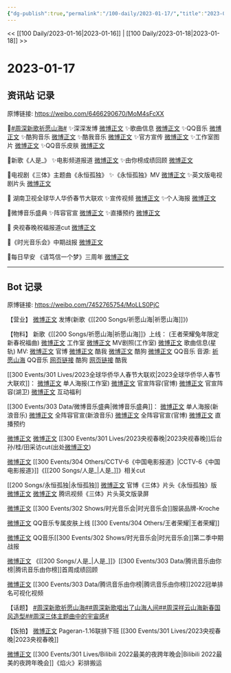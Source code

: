 ```yaml
---
{"dg-publish":true,"permalink":"/100-daily/2023-01-17/","title":"2023-01-17"}
---
```



<< [[100 Daily/2023-01-16\|2023-01-16]] | [[100 Daily/2023-01-18\|2023-01-18]] >>

# 2023-01-17

## 资讯站 记录

原博链接: https://weibo.com/6466290670/MoM4sFcXX

🌟[#周深新歌祈愿山海#](https://s.weibo.com/weibo?q=%23%E5%91%A8%E6%B7%B1%E6%96%B0%E6%AD%8C%E7%A5%88%E6%84%BF%E5%B1%B1%E6%B5%B7%23)
✨深深发博 [微博正文](https://weibo.com/6466290670/MoH6TnbCx)
✨歌曲信息 [微博正文](https://weibo.com/6466290670/MoITqd3uN)
✨QQ音乐 [微博正文](https://weibo.com/6466290670/MoGYZrAaa)
✨酷狗音乐 [微博正文](https://weibo.com/6466290670/MoHkRaMYY)
✨酷我音乐 [微博正文](https://weibo.com/6466290670/MoHoKmpg3)
✨官方宣传 [微博正文](https://weibo.com/6466290670/MoGGbaoQL)
✨工作室图片 [微博正文](https://weibo.com/6466290670/MoGHEsGXs)
✨QQ音乐皮肤 [微博正文](https://weibo.com/6466290670/MoIDiwPD1)

🌟新歌《人是_》
✨电影频道报道 [微博正文](https://weibo.com/6466290670/MoKrcCFDM)
✨由你榜成绩回顾 [微博正文](https://weibo.com/6466290670/MoJFspuMC)

🌟电视剧《三体》主题曲《永恒孤独》
✨《永恒孤独》MV [微博正文](https://weibo.com/6466290670/MoKkr5cyG)
✨英文版电视剧片头 [微博正文](https://weibo.com/6466290670/MoLGujETB)

🌟 湖南卫视全球华人华侨春节大联欢
✨宣传视频 [微博正文](https://weibo.com/6466290670/MoHrDDGqf)
✨个人海报 [微博正文](https://weibo.com/6466290670/MoHu199VC)

🌟微博音乐盛典
✨阵容官宣 [微博正文](https://weibo.com/6466290670/MoHsAdCoo)
✨直播预约 [微博正文](https://weibo.com/6466290670/MoHHql67V)

🌟 央视春晚祝福报道cut [微博正文](https://weibo.com/6466290670/MoLCruv0Q)

🌟《时光音乐会》中期战报 [微博正文](https://weibo.com/6466290670/MoKlieeEL)

🌟每日早安 《请笃信一个梦》三周年 [微博正文](https://weibo.com/6466290670/MoFx0zeNO)

---
## Bot 记录

原博链接: https://weibo.com/7452765754/MoLLS0PjC

【营业】
[微博正文](https://m.weibo.cn/1736988591/4858854493390185) 发博(新歌《[[200 Songs/祈愿山海\|祈愿山海]]》)

【物料】
新歌《[[200 Songs/祈愿山海\|祈愿山海]]》上线：
(王者荣耀兔年限定新春祝福曲)
[微博正文](https://m.weibo.cn/7478855230/4858687375541862) 工作室
[微博正文](https://m.weibo.cn/7478855230/4858838610348189) MV剧照(工作室)
[微博正文](https://m.weibo.cn/6466290670/4858691155397891) 歌曲信息(星轨)
MV:
[微博正文](https://m.weibo.cn/5698023579/4858838374946381) 官博
[微博正文](https://m.weibo.cn/1738434147/4858838363149198) 酷我
[微博正文](https://m.weibo.cn/1665103091/4858838639188723) 酷狗
[微博正文](https://m.weibo.cn/2169129705/4858838609564501) QQ音乐
音源:
[祈愿山海](https://weibo.cn/sinaurl?u=https%3A%2F%2Fi.y.qq.com%2Fv8%2Fplaysong.html%3Fsongid%3D391518942%26source%3Dyqq%26ADTAG%3Dhz_wb_sf%26channelId%3D10081987) QQ音乐
[网页链接](https://weibo.cn/sinaurl?u=https%3A%2F%2Ft3.kugou.com%2Fsong.html%3Fid%3D6KfpU69B7V3) 酷狗
[网页链接](https://weibo.cn/sinaurl?u=http%3A%2F%2Fm.kuwo.cn%2Fnewh5app%2Fplay_detail%2F258291451) 酷我

[[300 Events/301 Lives/2023全球华侨华人春节大联欢\|2023全球华侨华人春节大联欢]]：
[微博正文](https://m.weibo.cn/7478855230/4858869098482688) 单人海报(工作室)
[微博正文](https://m.weibo.cn/5785156131/4858879571919295) 官宣阵容(官博)
[微博正文](https://m.weibo.cn/1638629382/4858864337682527) 官宣阵容(湖卫)
[微博正文](https://m.weibo.cn/5785156131/4858913860355708) 互动福利

[[300 Events/303 Data/微博音乐盛典\|微博音乐盛典]]：
[微博正文](https://m.weibo.cn/1266269835/4858905447109471) 单人海报(新浪音乐)
[微博正文](https://m.weibo.cn/1266269835/4858858759784301) 全阵容官宣(新浪音乐)
[微博正文](https://m.weibo.cn/2183483187/4858857627327295) 全阵容官宣(官博)
[微博正文](https://m.weibo.cn/2183483187/4858853457399332) 直播预约

[微博正文](https://m.weibo.cn/5516167630/4858969971239372) [微博正文](https://m.weibo.cn/6466290670/4859029237269056) [[300 Events/301 Lives/2023央视春晚\|2023央视春晚]]后台孙/桂/田采访cut(出处[微博正文](https://m.weibo.cn/3506728370/4858968382636774))

[微博正文](https://m.weibo.cn/6466290670/4858983829216534) [[300 Events/304 Others/CCTV-6《中国电影报道》\|CCTV-6《中国电影报道》]]《[[200 Songs/人是_\|人是_]]》相关cut

[[200 Songs/永恒孤独\|永恒孤独]]
[微博正文](https://m.weibo.cn/7470196136/4858944071665392) 官博《三体》片头《永恒孤独》版
[微博正文](https://m.weibo.cn/5233410965/4859014150620254) [微博正文](https://m.weibo.cn/6466290670/4859031744685439) 腾讯视频《三体》片头英文版录屏

[微博正文](https://m.weibo.cn/6600770741/4858697399930040) [[300 Events/302 Shows/时光音乐会\|时光音乐会]]服装品牌-Kroche

[微博正文](https://m.weibo.cn/6466290670/4858914447824959) QQ音乐专属皮肤上线 [[300 Events/304 Others/王者荣耀\|王者荣耀]]

[微博正文](https://m.weibo.cn/2169129705/4858963306486960) QQ音乐[[300 Events/302 Shows/时光音乐会\|时光音乐会]]第二季中期战报

[微博正文](https://m.weibo.cn/6733257358/4858931148751136) 《[[200 Songs/人是_\|人是_]]》[[300 Events/303 Data/腾讯音乐由你榜\|腾讯音乐由你榜]]首周成绩回顾

[微博正文](https://m.weibo.cn/6733257358/4858600998043664) [[300 Events/303 Data/腾讯音乐由你榜\|腾讯音乐由你榜]]2022冠单排名可视化视频

【话题】
[#周深新歌祈愿山海#](https://s.weibo.com/weibo?q=%23%E5%91%A8%E6%B7%B1%E6%96%B0%E6%AD%8C%E7%A5%88%E6%84%BF%E5%B1%B1%E6%B5%B7%23)[#周深新歌唱出了山海人间#](https://s.weibo.com/weibo?q=%23%E5%91%A8%E6%B7%B1%E6%96%B0%E6%AD%8C%E5%94%B1%E5%87%BA%E4%BA%86%E5%B1%B1%E6%B5%B7%E4%BA%BA%E9%97%B4%23)[#周深祥云山海新春国风造型#](https://s.weibo.com/weibo?q=%23%E5%91%A8%E6%B7%B1%E7%A5%A5%E4%BA%91%E5%B1%B1%E6%B5%B7%E6%96%B0%E6%98%A5%E5%9B%BD%E9%A3%8E%E9%80%A0%E5%9E%8B%23)[#周深三体主题曲中的宇宙感#](https://s.weibo.com/weibo?q=%23%E5%91%A8%E6%B7%B1%E4%B8%89%E4%BD%93%E4%B8%BB%E9%A2%98%E6%9B%B2%E4%B8%AD%E7%9A%84%E5%AE%87%E5%AE%99%E6%84%9F%23)

【饭拍】
[微博正文](https://m.weibo.cn/7633014126/4858899142021609) Pageran-1.16联排下班 [[300 Events/301 Lives/2023央视春晚\|2023央视春晚]]

[微博正文](https://m.weibo.cn/7495641082/4858924354245616) [[300 Events/301 Lives/Bilibili 2022最美的夜跨年晚会\|Bilibili 2022最美的夜跨年晚会]]《焰火》彩排搬运
